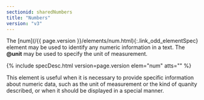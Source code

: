 ```yaml
---
sectionid: sharedNumbers
title: "Numbers"
version: "v3"
---
```




The [num](/{{ page.version }}/elements/num.html){:.link_odd_elementSpec} element may be used to identify any numeric information in
a text. The **@unit** may be used to specify the unit of measurement.



{% include specDesc.html version=page.version elem="num" atts="" %}




This element is useful when it is necessary to provide specific information about
numeric
data, such as the unit of measurement or the kind of quanity described, or when it
should
be displayed in a special manner.

